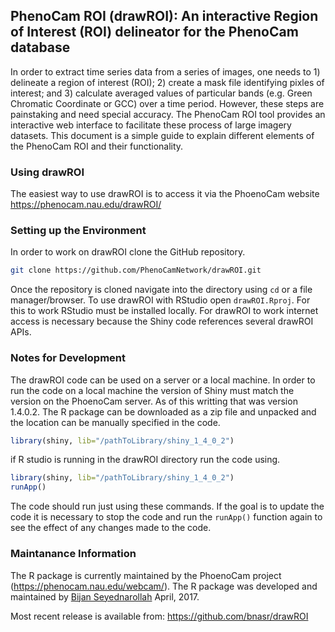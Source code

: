 ## PhenoCam ROI (drawROI): An interactive Region of Interest (ROI) delineator for the PhenoCam database

In order to extract time series data from a series of images, one needs to 1) delineate a region of interest (ROI); 2) create a mask file identifying pixles of interest; and 3) calculate averaged values of particular bands (e.g. Green Chromatic Coordinate or GCC) over a time period. However, these steps are painstaking and need special accuracy. The PhenoCam ROI tool provides an interactive web interface to facilitate these process of large imagery datasets. This document is a simple guide to explain different elements of the PhenoCam ROI and their functionality.

### Using drawROI
The easiest way to use drawROI is to access it via the PhoenoCam website
https://phenocam.nau.edu/drawROI/

### Setting up the Environment
In order to work on drawROI clone the GitHub repository. 

```bash
git clone https://github.com/PhenoCamNetwork/drawROI.git
```
Once the repository is cloned navigate into the directory using `cd` or a file manager/browser. To use drawROI with RStudio open `drawROI.Rproj`. For this to work RStudio must be installed locally. For drawROI to work internet access is necessary because the Shiny code references several drawROI APIs. 

### Notes for Development
The drawROI code can be used on a server or a local machine. In order to run the code on a local machine the version of Shiny must match the version on the PhoenoCam server. As of this writting that was version 1.4.0.2. The R package can be downloaded as a zip file and unpacked and the location can be manually specified in the code. 

```R
library(shiny, lib="/pathToLibrary/shiny_1_4_0_2")
```
if R studio is running in the drawROI directory run the code using.
```R
library(shiny, lib="/pathToLibrary/shiny_1_4_0_2")
runApp()
```

The code should run just using these commands. If the goal is to update the code it is necessary to stop the code and run the `runApp()` function again to see the effect of any changes made to the code. 


### Maintanance Information
The R package is currently maintained by the PhoenoCam project (https://phenocam.nau.edu/webcam/). 
The R package was developed and maintained by [Bijan Seyednarollah](https://github.com/bnasr) April, 2017.

Most recent release is available from: https://github.com/bnasr/drawROI
